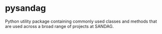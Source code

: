 # pysandag
Python utility package containing commonly used classes and methods that are used across a broad range of projects at SANDAG.
